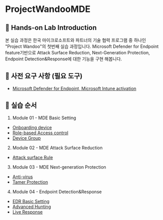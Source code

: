 # ProjectWandooMDE
## :loudspeaker: Hands-on Lab Introduction
본 실습 과정은 한국 마이크로소프트와 파트너의 기술 협력 프로그램 중 하나인 "Project Wandoo"의 첫번째 실습 과정입니다. Microsoft Defender for Endpoint feature기반으로 Attack Surface Reduction, Next-Generation Protection, Endpoint Detection&Response에 대한 기능을 구현 해봅니다. 

## :thinking: 사전 요구 사항 (필요 도구)

* [Microsoft Defender for Endpoint, Microsoft Intune activation](https://github.com/Kittiyayaong/ProjectWandooMDE/blob/main/MDE%20Lab%20%EC%82%AC%EC%A0%84%20%EC%A4%80%EB%B9%84%EC%82%AC%ED%95%AD.md)
  

## :test_tube: 실습 순서

1. Module 01 - MDE Basic Setting
  * [Onboarding device](https://github.com/Kittiyayaong/ProjectWandooMDE/blob/main/MDE%20Module01%20-%20Basic%20Setting-01.Onboarding%20Device.md)
  * [Role-based Access control](https://github.com/Kittiyayaong/ProjectWandooMDE/blob/main/MDE%20Module01%20-%20Basic%20Setting-02.RBAC.md)
  * [Device Group](https://github.com/Kittiyayaong/ProjectWandooMDE/blob/main/MDE%20Module01%20-%20Basic%20Setting-03.Device%20Group.md)

2. Module 02 - MDE Attack Surface Reduction
 * [Attack surface Rule](https://github.com/Kittiyayaong/ProjectWandooMDE/blob/main/MDE%20Module02%20-%20ASR-01.ASR%20Rule&Policy.md)
   
3. Module 03 - MDE Next-generation Protection
* [Anti-virus](https://github.com/Kittiyayaong/ProjectWandooMDE/blob/main/MDE%20Module03%20-%20NGP-01.Anti-virus.md)
* [Tamer Protection](https://github.com/Kittiyayaong/ProjectWandooMDE/blob/main/MDE%20Module03%20-%20NGP-02.Tamper%20Protection.md)

4. Module 04 - Endpoint Detection&Response
* [EDR Basic Setting](https://github.com/Kittiyayaong/ProjectWandooMDE/blob/main/MDE%20Module04%20-%20EDR-01.EDR(Endpoint%20detection%20&%20response).md)
* [Advanced Hunting](https://github.com/Kittiyayaong/ProjectWandooMDE/blob/main/MDE%20Module04%20-%20EDR-02.%20Advanced%20Hunting.md)
* [Live Response](https://github.com/Kittiyayaong/ProjectWandooMDE/blob/main/MDE%20Module04%20-%20EDR-03.%20Live%20Resonse.md)
